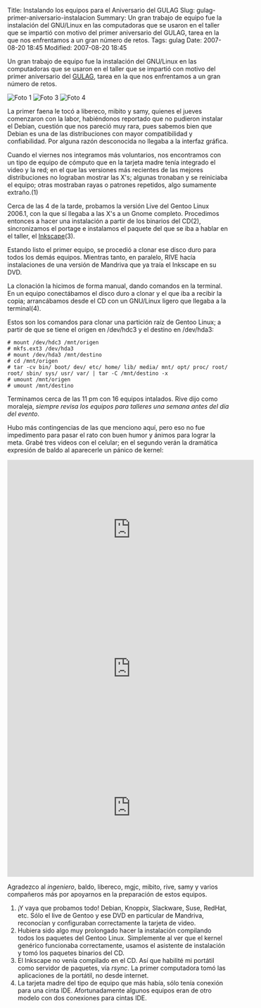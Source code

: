 Title: Instalando los equipos para el Aniversario del GULAG
Slug: gulag-primer-aniversario-instalacion
Summary: Un gran trabajo de equipo fue la instalación del GNU/Linux en las computadoras que se usaron en el taller que se impartió con motivo del primer aniversario del GULAG, tarea en la que nos enfrentamos a un gran número de retos.
Tags: gulag
Date: 2007-08-20 18:45
Modified: 2007-08-20 18:45


Un gran trabajo de equipo fue la instalación del GNU/Linux en las computadoras que se usaron en el taller que se impartió con motivo del primer aniversario del [GULAG](http://www.gulag.org.mx), tarea en la que nos enfrentamos a un gran número de retos.

<img class="img-fluid" src="foto1.jpg" alt="Foto 1"> <img class="img-fluid" src="foto3.jpg" alt="Foto 3"> <img class="img-fluid" src="foto4.jpg" alt="Foto 4">

La primer faena le tocó a libereco, mibito y samy, quienes el jueves comenzaron con la labor, habiéndonos reportado que no pudieron instalar el Debian, cuestión que nos pareció muy rara, pues sabemos bien que Debian es una de las distribuciones con mayor compatibilidad y confiabilidad. Por alguna razón desconocida no llegaba a la interfaz gráfica.

Cuando el viernes nos integramos más voluntarios, nos encontramos con un tipo de equipo de cómputo que en la tarjeta madre tenía integrado el video y la red; en el que las versiones más recientes de las mejores distribuciones no lograban mostrar las X's; algunas tronaban y se reiniciaba el equipo; otras mostraban rayas o patrones repetidos, algo sumamente extraño.(1)

Cerca de las 4 de la tarde, probamos la versión Live del Gentoo Linux 2006.1, con la que sí llegaba a las X's a un Gnome completo. Procedimos entonces a hacer una instalación a partir de los binarios del CD(2), sincronizamos el portage e instalamos el paquete del que se iba a hablar en el taller, el [Inkscape](http://www.inkscape.org)(3).

Estando listo el primer equipo, se procedió a clonar ese disco duro para todos los demás equipos. Mientras tanto, en paralelo, RIVE hacía instalaciones de una versión de Mandriva que ya traía el Inkscape en su DVD.

La clonación la hicimos de forma manual, dando comandos en la terminal. En un equipo conectábamos el disco duro a clonar y el que iba a recibir la copia; arrancábamos desde el CD con un GNU/Linux ligero que llegaba a la terminal(4).

Estos son los comandos para clonar una partición raíz de Gentoo Linux; a partir de que se tiene el origen en /dev/hdc3 y el destino en /dev/hda3:

    # mount /dev/hdc3 /mnt/origen
    # mkfs.ext3 /dev/hda3
    # mount /dev/hda3 /mnt/destino
    # cd /mnt/origen
    # tar -cv bin/ boot/ dev/ etc/ home/ lib/ media/ mnt/ opt/ proc/ root/ root/ sbin/ sys/ usr/ var/ | tar -C /mnt/destino -x
    # umount /mnt/origen
    # umount /mnt/destino

Terminamos cerca de las 11 pm con 16 equipos intalados. Rive dijo como moraleja, _siempre revisa los equipos para talleres una semana antes del día del evento_.

Hubo más contingencias de las que menciono aquí, pero eso no fue impedimento para pasar el rato con buen humor y ánimos para lograr la meta. Grabé tres videos con el celular; en el segundo verán la dramática expresión de baldo al aparecerle un pánico de kernel:

<iframe width="560" height="315" src="https://www.youtube.com/embed/Rh3OmlAtfls" frameborder="0" allow="autoplay; encrypted-media" allowfullscreen></iframe>

<iframe width="560" height="315" src="https://www.youtube.com/embed/mRIHYHu2GE0" frameborder="0" allow="autoplay; encrypted-media" allowfullscreen></iframe>

<iframe width="560" height="315" src="https://www.youtube.com/embed/pGzf-anCCAw" frameborder="0" allow="autoplay; encrypted-media" allowfullscreen></iframe>

Agradezco al _ingeniero_, baldo, libereco, mgjc, mibito, rive, samy y varios compañeros más por apoyarnos en la preparación de estos equipos.

1. ¡Y vaya que probamos todo! Debian, Knoppix, Slackware, Suse, RedHat, etc. Sólo el live de Gentoo y ese DVD en particular de Mandriva, reconocían y configuraban correctamente la tarjeta de video.
2. Hubiera sido algo muy prolongado hacer la instalación compilando todos los paquetes del Gentoo Linux. Simplemente al ver que el kernel genérico funcionaba correctamente, usamos el asistente de instalación y tomó los paquetes binarios del CD.
3. El Inkscape no venía compilado en el CD. Así que habilité mi portátil como servidor de paquetes, vía _rsync_. La primer computadora tomó las aplicaciones de la portátil, no desde internet.
4. La tarjeta madre del tipo de equipo que más había, sólo tenía conexión para una cinta IDE. Afortunadamente algunos equipos eran de otro modelo con dos conexiones para cintas IDE.
